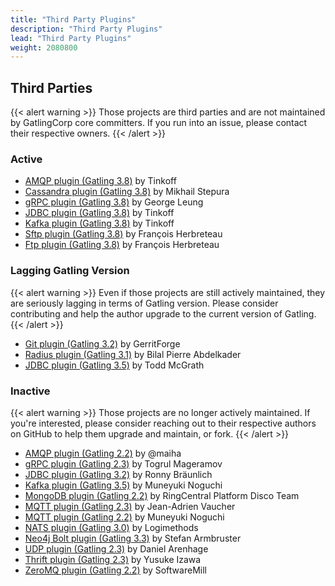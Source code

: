 ```yaml
---
title: "Third Party Plugins"
description: "Third Party Plugins"
lead: "Third Party Plugins"
weight: 2080800
---
```


## Third Parties

{{< alert warning >}}
Those projects are third parties and are not maintained by GatlingCorp core committers.
If you run into an issue, please contact their respective owners.
{{< /alert >}}

### Active

* [AMQP plugin (Gatling 3.8)](https://github.com/Tinkoff/gatling-amqp-plugin) by Tinkoff
* [Cassandra plugin (Gatling 3.8)](https://github.com/gatling-cql/GatlingCql) by Mikhail Stepura
* [gRPC plugin (Gatling 3.8)](https://github.com/phiSgr/gatling-grpc) by George Leung
* [JDBC plugin (Gatling 3.8)](https://github.com/Tinkoff/gatling-jdbc-plugin) by Tinkoff
* [Kafka plugin (Gatling 3.8)](https://github.com/Tinkoff/gatling-kafka-plugin) by Tinkoff
* [Sftp plugin (Gatling 3.8)](https://github.com/fherbreteau/gatling-sftp) by François Herbreteau
* [Ftp plugin (Gatling 3.8)](https://github.com/fherbreteau/gatling-ftp) by François Herbreteau

### Lagging Gatling Version

{{< alert warning >}}
Even if those projects are still actively maintained, they are seriously lagging in terms of Gatling version.
Please consider contributing and help the author upgrade to the current version of Gatling.
{{< /alert >}}

* [Git plugin (Gatling 3.2)](https://github.com/GerritForge/gatling-git) by GerritForge
* [Radius plugin (Gatling 3.1)](https://github.com/bpabdelkader/gatling-radius) by Bilal Pierre Abdelkader
* [JDBC plugin (Gatling 3.5)](https://github.com/tmcgrath/gatling-sql) by Todd McGrath

### Inactive

{{< alert warning >}}
Those projects are no longer actively maintained.
If you're interested, please consider reaching out to their respective authors on GitHub to help them upgrade and maintain, or fork.
{{< /alert >}}

* [AMQP plugin (Gatling 2.2)](https://github.com/maiha/gatling-amqp) by @maiha
* [gRPC plugin (Gatling 2.3)](https://github.com/macchiatow/gatling-grpc) by Togrul Mageramov
* [JDBC plugin (Gatling 3.2)](https://github.com/rbraeunlich/gatling-jdbc) by Ronny Bräunlich
* [Kafka plugin (Gatling 3.5)](https://github.com/mnogu/gatling-kafka) by Muneyuki Noguchi
* [MongoDB plugin (Gatling 2.2)](https://github.com/RC-Platform-Disco-Team/gatling-mongodb-protocol) by RingCentral Platform Disco Team
* [MQTT plugin (Gatling 2.3)](https://github.com/jeanadrien/gatling-mqtt-protocol) by Jean-Adrien Vaucher
* [MQTT plugin (Gatling 2.2)](https://github.com/mnogu/gatling-mqtt) by Muneyuki Noguchi
* [NATS plugin (Gatling 3.0)](https://github.com/Logimethods/nats-connector-gatling) by Logimethods
* [Neo4j Bolt plugin (Gatling 3.3)](https://github.com/sarmbruster/gatling-bolt) by Stefan Armbruster
* [UDP plugin (Gatling 2.3)](https://github.com/arenhage/gatling-udp) by Daniel Arenhage
* [Thrift plugin (Gatling 2.3)](https://github.com/3tty0n/gatling-thrift) by Yusuke Izawa
* [ZeroMQ plugin (Gatling 2.2)](https://github.com/softwaremill/gatling-zeromq) by SoftwareMill
